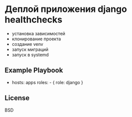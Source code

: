 Деплой приложения django healthchecks
=========

* установка зависимостей
* клонирование проекта
* создание venv
* запуск миграций
* запуск в systemd

Example Playbook
----------------

- hosts: apps
  roles:
      - { role: django }

License
-------

BSD
